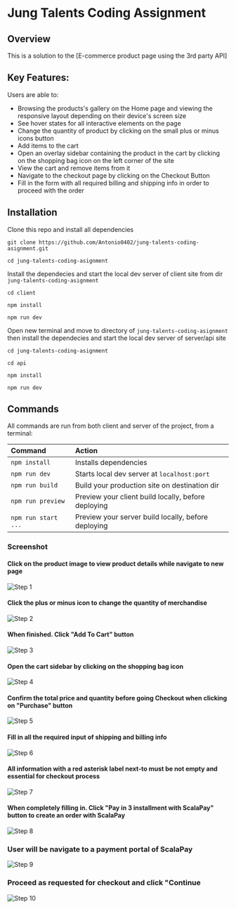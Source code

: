 # Jung Talents Coding Assignment

## Overview

This is a solution to the [E-commerce product page using the 3rd party API]

## Key Features:

Users are able to:

- Browsing the products's gallery on the Home page and viewing the responsive layout depending on their device's screen size
- See hover states for all interactive elements on the page
- Change the quantity of product by clicking on the small plus or minus icons button
- Add items to the cart
- Open an overlay sidebar containing the product in the cart by clicking on the shopping bag icon on the left corner of the site
- View the cart and remove items from it
- Navigate to the checkout page by clicking on the Checkout Button
- Fill in the form with all required billing and shipping info in order to proceed with the order

## Installation

Clone this repo and install all dependencies

```
git clone https://github.com/Antonio0402/jung-talents-coding-asignment.git

cd jung-talents-coding-asignment
```

Install the dependecies and start the local dev server of client site from dir `jung-talents-coding-asignment`

```
cd client

npm install

npm run dev
```

Open new terminal and move to directory of `jung-talents-coding-asignment` then install the dependecies and start the local dev server of server/api site

```
cd jung-talents-coding-asignment

cd api

npm install

npm run dev
```

## Commands

All commands are run from both client and server of the project, from a terminal:

| Command             | Action                                              |
| :------------------ | :-------------------------------------------------- |
| `npm install`       | Installs dependencies                               |
| `npm run dev`       | Starts local dev server at `localhost:port`         |
| `npm run build`     | Build your production site on destination dir       |
| `npm run preview`   | Preview your client build locally, before deploying |
| `npm run start ...` | Preview your server build locally, before deploying |

### Screenshot

#### Click on the product image to view product details while navigate to new page

![Step 1](./screenshots/1.webp)

#### Click the plus or minus icon to change the quantity of merchandise

![Step 2](./screenshots/2.webp)

#### When finished. Click "Add To Cart" button

![Step 3](./screenshots/3.webp)

#### Open the cart sidebar by clicking on the shopping bag icon

![Step 4](./screenshots/4.webp)

#### Confirm the total price and quantity before going Checkout when clicking on "Purchase" button

![Step 5](./screenshots/5.webp)

#### Fill in all the required input of shipping and billing info

![Step 6](./screenshots/6.webp)

#### All information with a red asterisk label next-to must be not empty and essential for checkout process

![Step 7](./screenshots/7.webp)

#### When completely filling in. Click "Pay in 3 installment with ScalaPay" button to create an order with ScalaPay

![Step 8](./screenshots/8.webp)

### User will be navigate to a payment portal of ScalaPay

![Step 9](./screenshots/9.webp)

### Proceed as requested for checkout and click "Continue

![Step 10](./screenshots/10.webp)
